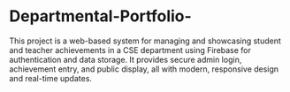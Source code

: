 # Departmental-Portfolio-
This project is a web-based system for managing and showcasing student and teacher achievements in a CSE department using Firebase for authentication and data storage. It provides secure admin login, achievement entry, and public display, all with modern, responsive design and real-time updates.

